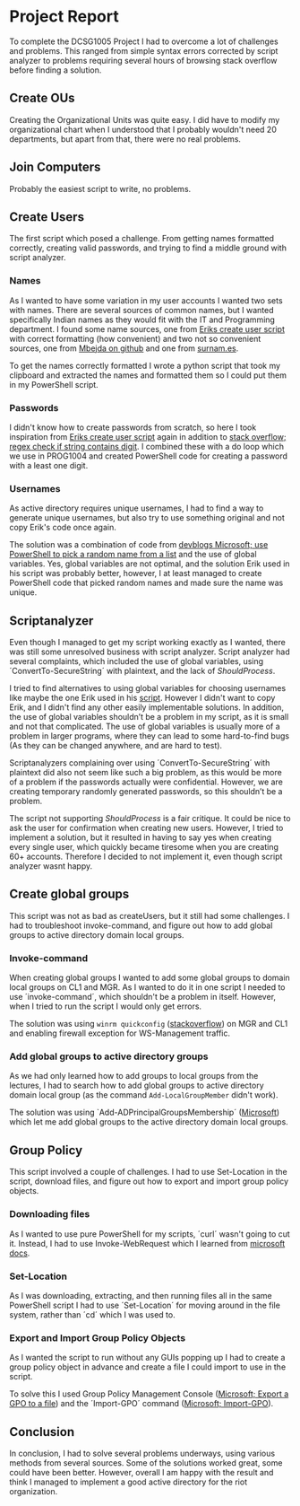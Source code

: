# Project Report

To complete the DCSG1005 Project I had to overcome a lot of challenges and problems. This ranged from simple syntax errors corrected by script analyzer to problems requiring several hours of browsing stack overflow before finding a solution.


## Create OUs

Creating the Organizational Units was quite easy. I did have to modify my organizational chart when I understood that I probably wouldn't need 20 departments, but apart from that, there were no real problems. 


## Join Computers

Probably the easiest script to write, no problems. 


## Create Users

The first script which posed a challenge. From getting names formatted correctly, creating valid passwords, and trying to find a middle ground with script analyzer. 

### Names
As I wanted to have some variation in my user accounts I wanted two sets with names. There are several sources of common names, but I wanted specifically Indian names as they would fit with the IT and Programming department. I found some name sources, one from [Eriks create user script](https://gitlab.com/erikhje/heat-mono/-/blob/master/scripts/CreateUserCSV.ps1) with correct formatting (how convenient) and two not so convenient sources, one from 
[Mbejda on github](https://gist.github.com/mbejda/7f86ca901fe41bc14a63/) and one from [surnam.es](https://surnam.es/india). 

To get the names correctly formatted I wrote a python script that took my clipboard and extracted the names and formatted them so I could put them in my PowerShell script. 

### Passwords 
I didn't know how to create passwords from scratch, so here I took inspiration from [Eriks create user script](https://gitlab.com/erikhje/heat-mono/-/blob/master/scripts/CreateUserCSV.ps1) again in addition to [stack overflow; regex check if string contains digit](https://stackoverflow.com/questions/3180354/regex-check-if-string-contains-at-least-one-digit). I combined these with a do loop which we use in PROG1004 and created PowerShell code for creating a password with a least one digit. 

### Usernames
As active directory requires unique usernames, I had to find a way to generate unique usernames, but also try to use something original and not copy Erik's code once again. 

The solution was a combination of code from [devblogs Microsoft; use PowerShell to pick a random name from a list](https://devblogs.microsoft.com/scripting/powertip-use-powershell-to-pick-a-random-name-from-a-list/) and the use of global variables. Yes, global variables are not optimal, and the solution Erik used in his script was probably better, however, I at least managed to create PowerShell code that picked random names and made sure the name was unique. 

## Scriptanalyzer
Even though I managed to get my script working exactly as I wanted, there was still some unresolved business with script analyzer. Script analyzer had several complaints, which included the use of global variables, using ´ConvertTo-SecureString´ with plaintext, and the lack of *ShouldProcess*. 

I tried to find alternatives to using global variables for choosing usernames like maybe the one Erik used in his [script](https://gitlab.com/erikhje/heat-mono/-/blob/master/scripts/CreateUserCSV.ps1). However I didn't want to copy Erik, and I didn't find any other easily implementable solutions. In addition, the use of global variables shouldn’t be a problem in my script, as it is small and not that complicated. The use of global variables is usually more of a problem in larger programs, where they can lead to some hard-to-find bugs (As they can be changed anywhere, and are hard to test). 

Scriptanalyzers complaining over using ´ConvertTo-SecureString´ with plaintext did also not seem like such a big problem, as this would be more of a problem if the passwords actually were confidential. However, we are creating temporary randomly generated passwords, so this shouldn’t be a problem. 

The script not supporting *ShouldProcess* is a fair critique. It could be nice to ask the user for confirmation when creating new users. However, I tried to implement a solution, but it resulted in having to say yes when creating every single user, which quickly became tiresome when you are creating 60+ accounts. Therefore I decided to not implement it, even though script analyzer wasnt happy.  
 

## Create global groups

This script was not as bad as createUsers, but it still had some challenges.  I had to troubleshoot invoke-command, and figure out how to add global groups to active directory domain local groups. 

### Invoke-command
When creating global groups I wanted to add some global groups to domain local groups on CL1 and MGR. As I wanted to do it in one script I needed to use ´invoke-command´, which shouldn't be a problem in itself. However, when I tried to run the script I would only get errors. 

The solution was using `winrm quickconfig` ([stackoverflow](https://stackoverflow.com/questions/18235513/invoke-command-fails-until-i-run-winrm-quickconfig-on-remote-server)) on MGR and CL1 and enabling firewall exception for WS-Management traffic. 

### Add global groups to active directory groups
As we had only learned how to add groups to local groups from the lectures, I had to search how to add global groups to active directory domain local group (as the command `Add-LocalGroupMember` didn't work). 

The solution was using `Add-ADPrincipalGroupsMembership´ ([Microsoft](https://docs.microsoft.com/en-us/powershell/module/activedirectory/add-adprincipalgroupmembership?view=windowsserver2022-ps)) which let me add global groups to the active directory domain local groups. 


## Group Policy

This script involved a couple of challenges. I had to use Set-Location in the script, download files, and figure out how to export and import group policy objects.

### Downloading files
As I wanted to use pure PowerShell for my scripts, ´curl´ wasn't going to cut it. Instead, I had to use Invoke-WebRequest which I learned from [microsoft docs](https://docs.microsoft.com/en-us/powershell/module/microsoft.powershell.utility/invoke-webrequest?view=powershell-7.2). 

### Set-Location
As I was downloading, extracting, and then running files all in the same PowerShell script I had to use ´Set-Location´ for moving around in the file system, rather than ´cd´ which I was used to.  

### Export and Import Group Policy Objects
As I wanted the script to run without any GUIs popping up I had to create a group policy object in advance and create a file I could import to use in the script.

To solve this I used Group Policy Management Console ([Microsoft; Export a GPO to a file](https://docs.microsoft.com/en-us/microsoft-desktop-optimization-pack/agpm/export-a-gpo-to-a-file#:~:text=To%20export%20a%20GPO%20to,and%20then%20click%20Export%20to.)) and the ´Import-GPO´ command ([Microsoft; Import-GPO](https://docs.microsoft.com/en-us/powershell/module/grouppolicy/import-gpo?view=windowsserver2022-ps)). 


## Conclusion

In conclusion, I had to solve several problems underways, using various methods from several sources. Some of the solutions worked great, some could have been better. However, overall I am happy with the result and think I managed to implement a good active directory for the riot organization. 



